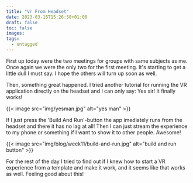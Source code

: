 ```yaml
---
title: "Vr From Headset"
date: 2023-03-16T15:26:58+01:00
draft: false
toc: false
images:
tags:
  - untagged
---
```


First up today were the two meetings for groups with same subjects as me. Once again we were the only two for the first meeting. It's starting to get a little dull I must say. I hope the others will turn up soon as well.

Then, something great happened. I tried another tutorial for running the VR application directly on the headset and I can only say: Yes sir! It finally works!

{{< image src="img/yesman.jpg" alt="yes man" >}}

If I just press the 'Build And Run'-button the app imediately runs from the headset and there it has no lag at all! Then I can just stream the experience to my phone or something if I want to show it to other people. Awesome!

{{< image src="img/blog/week11/build-and-run.jpg" alt="build and run button" >}}

For the rest of the day I tried to find out if I knew how to start a VR experience from a template and make it work, and it seems like that works as well. Feeling good about this!